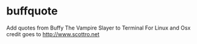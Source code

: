 # buffquote
Add quotes from Buffy The Vampire Slayer to Terminal 
For Linux and Osx
credit goes to http://www.scottro.net
